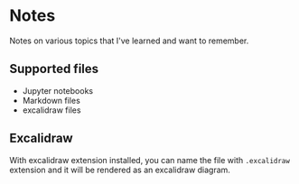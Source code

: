 # Notes

Notes on various topics that I've learned and want to remember.

## Supported files

* Jupyter notebooks
* Markdown files
* excalidraw files


## Excalidraw

With excalidraw extension installed, you can name the file with `.excalidraw` extension and it will be rendered as an excalidraw diagram.

